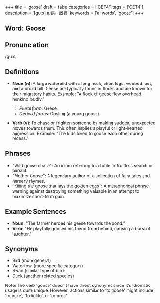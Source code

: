 +++
title = 'goose'
draft = false
categories = ['CET4']
tags = ['CET4']
description = '[guːs] n.鹅，雌鹅'
keywords = ['ai words', 'goose']
+++

## Word: Goose

## Pronunciation
/ɡuːs/

## Definitions
- **Noun (n)**: A large waterbird with a long neck, short legs, webbed feet, and a broad bill. Geese are typically found in flocks and are known for their migratory habits. Example: "A flock of geese flew overhead honking loudly."
  - _Plural form_: Geese
  - _Derived forms_: Gosling (a young goose)

- **Verb (v)**: To chase or frighten someone by making sudden, unexpected moves towards them. This often implies a playful or light-hearted aggression. Example: "The kids loved to goose each other during recess."

## Phrases
- "Wild goose chase": An idiom referring to a futile or fruitless search or pursuit.
- "Mother Goose": A legendary author of a collection of fairy tales and nursery rhymes.
- "Killing the goose that lays the golden eggs": A metaphorical phrase warning against destroying something valuable in an attempt to maximize short-term gain.

## Example Sentences
- **Noun**: "The farmer herded his geese towards the pond."
- **Verb**: "He playfully goosed his friend from behind, causing a burst of laughter."

## Synonyms
- Bird (more general)
- Waterfowl (more specific category)
- Swan (similar type of bird)
- Duck (another related species)

Note: The verb 'goose' doesn't have direct synonyms since it's idiomatic usage is quite unique. However, actions similar to 'to goose' might include 'to poke', 'to tickle', or 'to prod'.
